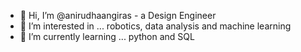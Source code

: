 - 👋 Hi, I’m @anirudhaangiras - a Design Engineer
- 👀 I’m interested in ... robotics, data analysis and machine learning
- 🌱 I’m currently learning ... python and SQL

<!---
anirudhaangiras/anirudhaangiras is a ✨ special ✨ repository because its `README.md` (this file) appears on your GitHub profile.
You can click the Preview link to take a look at your changes.
--->
